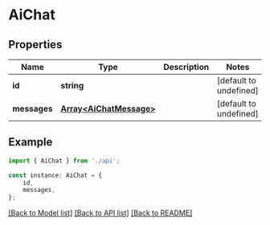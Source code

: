 # AiChat


## Properties

Name | Type | Description | Notes
------------ | ------------- | ------------- | -------------
**id** | **string** |  | [default to undefined]
**messages** | [**Array&lt;AiChatMessage&gt;**](AiChatMessage.md) |  | [default to undefined]

## Example

```typescript
import { AiChat } from './api';

const instance: AiChat = {
    id,
    messages,
};
```

[[Back to Model list]](../README.md#documentation-for-models) [[Back to API list]](../README.md#documentation-for-api-endpoints) [[Back to README]](../README.md)
